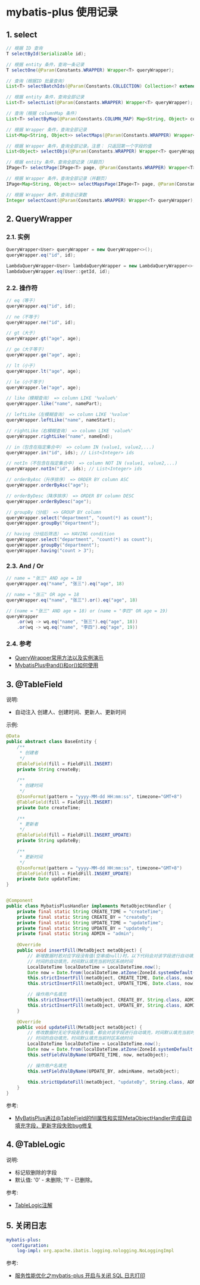 <!--#region
@author 吴钦飞
@email wuqinfei@qq.com
@create date 2025-06-06 14:47:22
@modify date 2025-08-12 14:41:44
@desc [description]
#endregion-->

# mybatis-plus 使用记录

## 1. select

```java
// 根据 ID 查询
T selectById(Serializable id);

// 根据 entity 条件，查询一条记录
T selectOne(@Param(Constants.WRAPPER) Wrapper<T> queryWrapper);

// 查询（根据ID 批量查询）
List<T> selectBatchIds(@Param(Constants.COLLECTION) Collection<? extends Serializable> idList);

// 根据 entity 条件，查询全部记录
List<T> selectList(@Param(Constants.WRAPPER) Wrapper<T> queryWrapper);

// 查询（根据 columnMap 条件）
List<T> selectByMap(@Param(Constants.COLUMN_MAP) Map<String, Object> columnMap);

// 根据 Wrapper 条件，查询全部记录
List<Map<String, Object>> selectMaps(@Param(Constants.WRAPPER) Wrapper<T> queryWrapper);

// 根据 Wrapper 条件，查询全部记录。注意： 只返回第一个字段的值
List<Object> selectObjs(@Param(Constants.WRAPPER) Wrapper<T> queryWrapper);

// 根据 entity 条件，查询全部记录（并翻页）
IPage<T> selectPage(IPage<T> page, @Param(Constants.WRAPPER) Wrapper<T> queryWrapper);

// 根据 Wrapper 条件，查询全部记录（并翻页）
IPage<Map<String, Object>> selectMapsPage(IPage<T> page, @Param(Constants.WRAPPER) Wrapper<T> queryWrapper);

// 根据 Wrapper 条件，查询总记录数
Integer selectCount(@Param(Constants.WRAPPER) Wrapper<T> queryWrapper);
```

## 2. QueryWrapper

### 2.1. 实例

```java
QueryWrapper<User> queryWrapper = new QueryWrapper<>();
queryWrapper.eq("id", id);

LambdaQueryWrapper<User> lambdaQueryWrapper = new LambdaQueryWrapper<>();
lambdaQueryWrapper.eq(User::getId, id);
```

### 2.2. 操作符

```java
// eq（等于）
queryWrapper.eq("id", id);

// ne（不等于）
queryWrapper.ne("id", id);

// gt（大于）
queryWrapper.gt("age", age);

// ge（大于等于）
queryWrapper.ge("age", age);

// lt（小于）
queryWrapper.lt("age", age);

// le（小于等于）
queryWrapper.le("age", age);

// like（模糊查询） => column LIKE '%value%'
queryWrapper.like("name", namePart);

// leftLike（左模糊查询） => column LIKE '%value'
queryWrapper.leftLike("name", nameStart);

// rightLike（右模糊查询） => column LIKE 'value%'
queryWrapper.rightLike("name", nameEnd);

// in（包含在指定集合中） => column IN (value1, value2,...)
queryWrapper.in("id", ids); // List<Integer> ids

// notIn（不包含在指定集合中） => column NOT IN (value1, value2,...)
queryWrapper.notIn("id", ids); // List<Integer> ids

// orderByAsc（升序排序） => ORDER BY column ASC
queryWrapper.orderByAsc("age");

// orderByDesc（降序排序） => ORDER BY column DESC
queryWrapper.orderByDesc("age");

// groupBy（分组） => GROUP BY column
queryWrapper.select("department", "count(*) as count");
queryWrapper.groupBy("department");

// having（分组后筛选） => HAVING condition
queryWrapper.select("department", "count(*) as count");
queryWrapper.groupBy("department");
queryWrapper.having("count > 3");
```

### 2.3. And / Or

```java
// name = "张三" AND age = 18
queryWrapper.eq("name", "张三").eq("age", 18)

// name = "张三" OR age = 18
queryWrapper.eq("name", "张三").or().eq("age", 18)

// (name = "张三" AND age = 18) or (name = "李四" OR age = 19)
queryWrapper
    .or(wq -> wq.eq("name", "张三").eq("age", 18))
    .or(wq -> wq.eq("name", "李四").eq("age", 19))
```

### 2.4. 参考

* [QueryWrapper常用方法以及实例演示](https://blog.csdn.net/A_cot/article/details/143873755)
* [MybatisPlus中and()和or()如何使用](https://www.yisu.com/jc/730566.html)

## 3. @TableField

说明:

* 自动注入 创建人、创建时间、更新人、更新时间

示例:

```java
@Data
public abstract class BaseEntity {
    /**
     * 创建者
     */
    @TableField(fill = FieldFill.INSERT)
    private String createBy;

    /**
     * 创建时间
     */
    @JsonFormat(pattern = "yyyy-MM-dd HH:mm:ss", timezone="GMT+8")
    @TableField(fill = FieldFill.INSERT)
    private Date createTime;

    /**
     * 更新者
     */
    @TableField(fill = FieldFill.INSERT_UPDATE)
    private String updateBy;

    /**
     * 更新时间
     */
    @JsonFormat(pattern = "yyyy-MM-dd HH:mm:ss", timezone="GMT+8")
    @TableField(fill = FieldFill.INSERT_UPDATE)
    private Date updateTime;
}


@Component
public class MybatisPlusHandler implements MetaObjectHandler {
    private final static String CREATE_TIME = "createTime";
    private final static String CREATE_BY = "createBy";
    private final static String UPDATE_TIME = "updateTime";
    private final static String UPDATE_BY = "updateBy";
    private final static String ADMIN = "admin";
    
    @Override
    public void insertFill(MetaObject metaObject) {
        // 新增数据时若对应字段没有值(空串或null)时，以下代码会对该字段进行自动填充
        // 时间的自动填充，时间默认填充当前时区系统时间
        LocalDateTime localDateTime = LocalDateTime.now();
        Date now = Date.from(localDateTime.atZone(ZoneId.systemDefault()).toInstant());
        this.strictInsertFill(metaObject, CREATE_TIME, Date.class, now);
        this.strictInsertFill(metaObject, UPDATE_TIME, Date.class, now);

        // 操作用户名填充
        this.strictInsertFill(metaObject, CREATE_BY, String.class, ADMIN);
        this.strictInsertFill(metaObject, UPDATE_BY, String.class, ADMIN);
    }

    @Override
    public void updateFill(MetaObject metaObject) {
        // 修改数据时无论字段是否有值，都会对该字段进行自动填充，时间默认填充当前时区系统时间
        // 时间的自动填充，时间默认填充当前时区系统时间
        LocalDateTime localDateTime = LocalDateTime.now();
        Date now = Date.from(localDateTime.atZone(ZoneId.systemDefault()).toInstant());
        this.setFieldValByName(UPDATE_TIME, now, metaObject);

        // 操作用户名填充
        this.setFieldValByName(UPDATE_BY, adminName, metaObject);
	
        this.strictUpdateFill(metaObject, "updateBy", String.class, ADMIN);
    }
}

```

参考:

* [MyBatisPlus通过@TableField的fill属性和实现MetaObjectHandler完成自动填充字段，更新字段失败bug修复](https://juejin.cn/post/7243979186355699771)

## 4. @TableLogic

说明:

* 标记软删除的字段
* 默认值: '0' - 未删除; '1' - 已删除。

参考:

* [TableLogic注解](https://blog.csdn.net/weixin_44792849/article/details/126053185)

## 5. 关闭日志

```yml
mybatis-plus:
  configuration:
    log-impl: org.apache.ibatis.logging.nologging.NoLoggingImpl
```

参考:

* [服务性能优化之mybatis-plus 开启与关闭 SQL 日志打印](https://blog.csdn.net/qq_41655898/article/details/142926467)